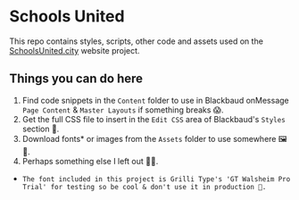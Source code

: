 # Schools United
This repo contains styles, scripts, other code and assets used on the [SchoolsUnited.city](https://SchoolsUnited.city) website project.

## Things you can do here
1. Find code snippets in the `Content` folder to use in Blackbaud onMessage `Page Content` & `Master Layouts` if something breaks 😱.
2. Get the full CSS file to insert in the `Edit CSS` area of Blackbaud's `Styles` section 🎨.
3. Download fonts* or images from the `Assets` folder to use somewhere 🖼🔡.
4. Perhaps something else I left out 🤷‍♂️.

* `The font included in this project is Grilli Type's 'GT Walsheim Pro Trial' for testing so be cool & don't use it in production 🤙.`
